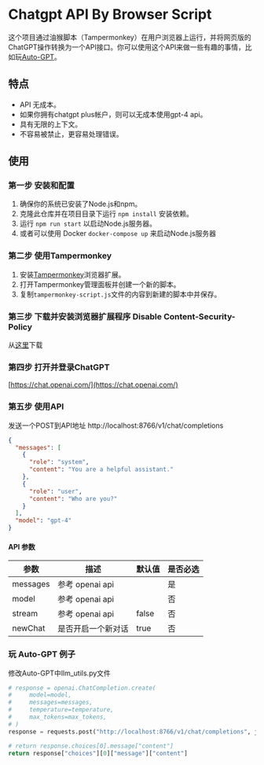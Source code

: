 # Chatgpt API By Browser Script

这个项目通过油猴脚本（Tampermonkey）在用户浏览器上运行，并将网页版的ChatGPT操作转换为一个API接口。你可以使用这个API来做一些有趣的事情，比如玩[Auto-GPT](https://github.com/Significant-Gravitas/Auto-GPT)。

## 特点

- API 无成本。
- 如果你拥有chatgpt plus帐户，则可以无成本使用gpt-4 api。
- 具有无限的上下文。
- 不容易被禁止，更容易处理错误。

## 使用

### 第一步 安装和配置

1. 确保你的系统已安装了Node.js和npm。
2. 克隆此仓库并在项目目录下运行 `npm install` 安装依赖。
3. 运行 `npm run start` 以启动Node.js服务器。
4. 或者可以使用 Docker `docker-compose up` 来启动Node.js服务器

### 第二步 使用Tampermonkey

1. 安装[Tampermonkey](https://www.tampermonkey.net/)浏览器扩展。
2. 打开Tampermonkey管理面板并创建一个新的脚本。
3. 复制`tampermonkey-script.js`文件的内容到新建的脚本中并保存。

### 第三步 下载并安装浏览器扩展程序 Disable Content-Security-Policy

从[这里](https://chromewebstore.google.com/detail/disable-content-security/ieelmcmcagommplceebfedjlakkhpden)下载

### 第四步 打开并登录ChatGPT

[https://chat.openai.com/](https://chat.openai.com/)

### 第五步 使用API

发送一个POST到API地址 http://localhost:8766/v1/chat/completions

```json
{
  "messages": [
    {
      "role": "system",
      "content": "You are a helpful assistant."
    },
    {
      "role": "user",
      "content": "Who are you?"
    }
  ],
  "model": "gpt-4"
}

```
#### API 参数

| 参数        | 描述                                            | 默认值  | 是否必选 |
|-------------|---------------------------------------------------|--------|----------|
| messages    | 参考 openai api                       |      | 是       |
| model       | 参考 openai api                     |  | 否       |
| stream      | 参考 openai api                        | false  | 否       |
| newChat     | 是否开启一个新对话                          | true  | 否       |


### 玩 Auto-GPT 例子

修改Auto-GPT中llm_utils.py文件

```python
# response = openai.ChatCompletion.create(
#     model=model,
#     messages=messages,
#     temperature=temperature,
#     max_tokens=max_tokens,
# )
response = requests.post("http://localhost:8766/v1/chat/completions", json={"messages": messages, "model": model, "newChat": False, "temperature": temperature, "max_tokens": max_tokens}).json()

# return response.choices[0].message["content"]
return response["choices"][0]["message"]["content"]
```
